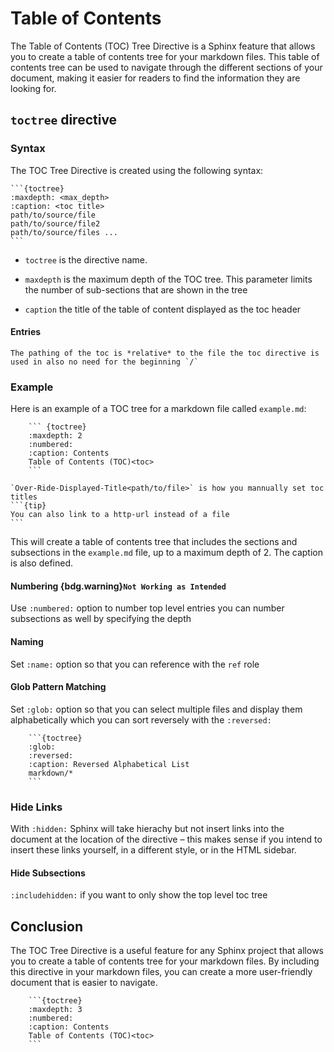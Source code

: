 # Table of Contents
The Table of Contents (TOC) Tree Directive is a Sphinx feature that allows you to create a table of contents tree for your markdown files. This table of contents tree can be used to navigate through the different sections of your document, making it easier for readers to find the information they are looking for.

## `toctree` directive

### Syntax
The TOC Tree Directive is created using the following syntax:

    ```{toctree}
    :maxdepth: <max_depth>
    :caption: <toc title>
    path/to/source/file
    path/to/source/file2
    path/to/source/files ...
    ```
- `toctree` is the directive name.


- `maxdepth` is the maximum depth of the TOC tree. This parameter limits the number of sub-sections that are shown in the tree
- `caption` the title of the table of content displayed as the toc header

#### Entries

```{note}
The pathing of the toc is *relative* to the file the toc directive is used in also no need for the beginning `/` 
```

### Example

Here is an example of a TOC tree for a markdown file called `example.md`:

        ``` {toctree}
        :maxdepth: 2
        :numbered:
        :caption: Contents
        Table of Contents (TOC)<toc>
        ```
    
````{tip}
`Over-Ride-Displayed-Title<path/to/file>` is how you mannually set toc titles 
```{tip}
You can also link to a http-url instead of a file
```
````


This will create a table of contents tree that includes the sections and subsections in the `example.md` file, up to a maximum depth of 2. The caption is also defined.

#### Numbering {bdg.warning}`Not Working as Intended`

Use `:numbered:` option to number top level entries you can number subsections as well by specifying the depth

#### Naming

Set `:name:` option so that you can reference with the `ref` role

#### Glob Pattern Matching

Set `:glob:` option so that you can select multiple files and display them alphabetically which you can sort reversely with the `:reversed:`

        ```{toctree}
        :glob:
        :reversed:
        :caption: Reversed Alphabetical List
        markdown/*
        ```

### Hide Links

With `:hidden:` Sphinx will take hierachy but not insert links into the document at the location of the directive – this makes sense if you intend to insert these links yourself, in a different style, or in the HTML sidebar.

#### Hide Subsections

`:includehidden:` if you want to only show the top level toc tree

## Conclusion

The TOC Tree Directive is a useful feature for any Sphinx project that allows you to create a table of contents tree for your markdown files. By including this directive in your markdown files, you can create a more user-friendly document that is easier to navigate.

        ```{toctree}
        :maxdepth: 3
        :numbered:
        :caption: Contents
        Table of Contents (TOC)<toc>
        ```